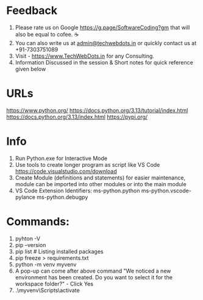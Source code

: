 # Feedback
1. Please rate us on Google https://g.page/SoftwareCoding?gm that will also be equal to cofee. ☕
2. You can also write us at admin@techwebdots.in or quickly contact us at +91-7303751089
3. Visit - https://www.TechWebDots.in for any Consulting.
4. Information Discussed in the session & Short notes for quick reference given below

# URLs
https://www.python.org/
https://docs.python.org/3.13/tutorial/index.html
https://docs.python.org/3.13/index.html
https://pypi.org/

# Info
1. Run Python.exe for Interactive Mode
2. Use tools to create longer program as script like VS Code
	https://code.visualstudio.com/download
3. Create Module (definitions and statements) for easier maintenance, module can be imported into other modules or into the main module
4. VS Code Extension Identifiers:
	ms-python.python
	ms-python.vscode-pylance
	ms-python.debugpy

# Commands:
1. pyhton -V 
2. pip –version
3. pip list # Listing installed packages
4. pip freeze > requirements.txt
5. python -m venv myvenv
6. A pop-up can come after above command "We noticed a new environment has been created. Do you want to select it for the workspace folder?" - Click Yes
7. .\myvenv\Scripts\activate
